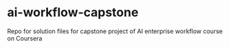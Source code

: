 # ai-workflow-capstone
Repo for solution files for capstone project of AI enterprise workflow course on Coursera
